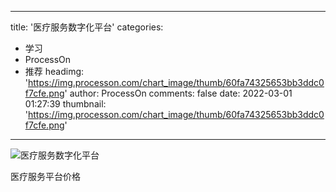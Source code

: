 
---
title: '医疗服务数字化平台'
categories: 
 - 学习
 - ProcessOn
 - 推荐
headimg: 'https://img.processon.com/chart_image/thumb/60fa74325653bb3ddc0f7cfe.png'
author: ProcessOn
comments: false
date: 2022-03-01 01:27:39
thumbnail: 'https://img.processon.com/chart_image/thumb/60fa74325653bb3ddc0f7cfe.png'
---

<div>   
<img class="thumb" alt="医疗服务数字化平台" src="https://img.processon.com/chart_image/thumb/60fa74325653bb3ddc0f7cfe.png" referrerpolicy="no-referrer">
<p>医疗服务平台价格</p>  
</div>
            